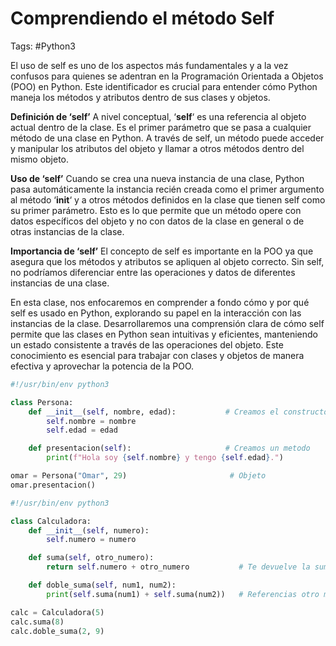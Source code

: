 # Comprendiendo el método Self

Tags: #Python3 

El uso de self es uno de los aspectos más fundamentales y a la vez confusos para quienes se adentran en la Programación Orientada a Objetos (POO) en Python. Este identificador es crucial para entender cómo Python maneja los métodos y atributos dentro de sus clases y objetos.

**Definición de ‘self’**
A nivel conceptual, ‘**self**‘ es una referencia al objeto actual dentro de la clase. Es el primer parámetro que se pasa a cualquier método de una clase en Python. A través de self, un método puede acceder y manipular los atributos del objeto y llamar a otros métodos dentro del mismo objeto.

**Uso de ‘self’**
Cuando se crea una nueva instancia de una clase, Python pasa automáticamente la instancia recién creada como el primer argumento al método ‘**__init__**‘ y a otros métodos definidos en la clase que tienen self como su primer parámetro. Esto es lo que permite que un método opere con datos específicos del objeto y no con datos de la clase en general o de otras instancias de la clase.

**Importancia de ‘self’**
El concepto de self es importante en la POO ya que asegura que los métodos y atributos se apliquen al objeto correcto. Sin self, no podríamos diferenciar entre las operaciones y datos de diferentes instancias de una clase.

En esta clase, nos enfocaremos en comprender a fondo cómo y por qué self es usado en Python, explorando su papel en la interacción con las instancias de la clase. Desarrollaremos una comprensión clara de cómo self permite que las clases en Python sean intuitivas y eficientes, manteniendo un estado consistente a través de las operaciones del objeto. Este conocimiento es esencial para trabajar con clases y objetos de manera efectiva y aprovechar la potencia de la POO.


```python
#!/usr/bin/env python3 

class Persona:
	def __init__(self, nombre, edad):           # Creamos el constructor, cons 'self' haces referencia al objeto 
		self.nombre = nombre
		self.edad = edad

	def presentacion(self):                     # Creamos un metodo 
		print(f"Hola soy {self.nombre} y tengo {self.edad}.")

omar = Persona("Omar", 29)                       # Objeto
omar.presentacion()                             
```

```python
#!/usr/bin/env python3 

class Calculadora:
	def __init__(self, numero):
		self.numero = numero 

	def suma(self, otro_numero):
		return self.numero + otro_numero           # Te devuelve la suma de dos numeros

	def doble_suma(self, num1, num2):
		print(self.suma(num1) + self.suma(num2))   # Referencias otro metodo para poder usarlo en este metodo 

calc = Calculadora(5)
calc.suma(8)
calc.doble_suma(2, 9)
```
